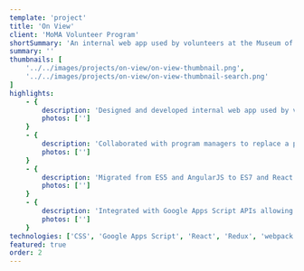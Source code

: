 ```yaml
---
template: 'project'
title: 'On View'
client: 'MoMA Volunteer Program'
shortSummary: 'An internal web app used by volunteers at the Museum of Modern Art in New York to assist guests.'
summary: ''
thumbnails: [
    '../../images/projects/on-view/on-view-thumbnail.png',
    '../../images/projects/on-view/on-view-thumbnail-search.png'
]
highlights: 
    - {
        description: 'Designed and developed internal web app used by volunteers every day to assist visitors throughout the museum',
        photos: ['']
    }
    - {
        description: 'Collaborated with program managers to replace a paper based workflow with the app used by a group with limited tech experience',
        photos: ['']
    }
    - {
        description: 'Migrated from ES5 and AngularJS to ES7 and React and used performance enhancing techniques for dealing with a large dataset reducing runtime rendering and scripting by 97% and 68% respectively',
        photos: ['']
    }
    - {
        description: 'Integrated with Google Apps Script APIs allowing maintainers to easily update CMS via Google Sheet',
        photos: ['']
    }
technologies: ['CSS', 'Google Apps Script', 'React', 'Redux', 'webpack']
featured: true
order: 2
---
```

